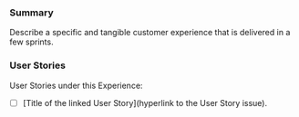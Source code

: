 <!--This is  a template - feel free to delete any and all of it and replace as appropriate-->

### Summary

Describe a specific and tangible customer experience that is delivered in a few sprints.


<!--We will include a markdown list of all User Stories uner this Experience-->


### User Stories

User Stories under this Experience:

- [ ] [Title of the linked User Story](hyperlink to the User Story issue).
